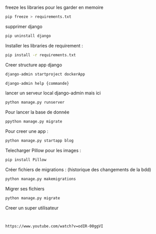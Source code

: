 freeze les libraries pour les garder en memoire 
```bash
pip freeze > requirements.txt
```

supprimer django 
```bash
pip uninstall django
```

Installer les libraries de requirement :
```bash
pip install -r requirements.txt 
```

Creer structure app django
```bash
django-admin startproject dockerApp
```
```bash
django-admin help {commande}
```

lancer un serveur local
django-admin mais ici
```bash
python manage.py runserver
```

Pour lancer la base de donnée
```bash
ppython manage.py migrate 
```

Pour creer une app :
```bash
python manage.py startapp blog
```

Telecharger Pillow pour les images :
```bash
pip install Pillow
```


Créer fichiers de migrations : (historique des changements de la bdd)
```bash
python manage.py makemigrations
```

Migrer ses fichiers 
```bash
python manage.py migrate
```

Creer un super utilisateur
```bash


https://www.youtube.com/watch?v=odIR-00ggVI
